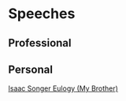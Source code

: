 # Speeches


## Professional



## Personal

[Isaac Songer Eulogy (My Brother)](https://github.com/austinvernsonger/Speeches/blob/master/Isaac-Eulogy.md)
